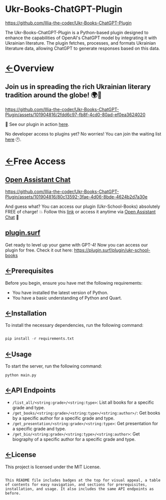 # Ukr-Books-ChatGPT-Plugin
https://github.com/Illia-the-coder/Ukr-Books-ChatGPT-Plugin

The Ukr-Books-ChatGPT-Plugin is a Python-based plugin designed to enhance the capabilities of OpenAI's ChatGPT model by integrating it with Ukrainian literature. The plugin fetches, processes, and formats Ukrainian literature data, allowing ChatGPT to generate responses based on this data.


# [←](https://www.notion.so/Ukr-Books-ChatGPT-ad1258cbc91b40e5ad78fa89f414dc09?pvs=21)Overview

## Join us in spreading the rich Ukrainian literary tradition around the globe! 🌍💪

https://github.com/Illia-the-coder/Ukr-Books-ChatGPT-Plugin/assets/101904816/2fdd6c97-fb8f-4cd0-80ad-ef0ea3624020

🔗 See our plugin in action [here](https://chat.openai.com/share/f2d7dcea-c965-4ad6-9e84-12334bc93120).

No developer access to plugins yet? No worries! You can join the waiting list [here](https://openai.com/waitlist/plugins) 🕐.

# [←](https://www.notion.so/Ukr-Books-ChatGPT-ad1258cbc91b40e5ad78fa89f414dc09?pvs=21)Free Access

## [Open Assistant Chat](https://open-assistant.io/chat)

https://github.com/Illia-the-coder/Ukr-Books-ChatGPT-Plugin/assets/101904816/80c13592-3fae-4d06-8bde-4624b2d7a30e

And guess what? You can access our plugin (Ukr-School-Books) absolutely FREE of charge! 💥 Follow this [link](https://ukr-books-chatgpt-plugin.illia56.repl.co/) or access it anytime via [Open Assistant Chat](https://open-assistant.io/chat) 📲

## [plugin.surf](https://plugin.surf/plugin/ukr-school-books)

Get ready to level up your game with GPT-4! Now you can access our plugin for free. Check it out here: https://plugin.surf/plugin/ukr-school-books

## [←](https://www.notion.so/Ukr-Books-ChatGPT-ad1258cbc91b40e5ad78fa89f414dc09?pvs=21)Prerequisites

Before you begin, ensure you have met the following requirements:

- You have installed the latest version of Python.
- You have a basic understanding of Python and Quart.

## [←](https://www.notion.so/Ukr-Books-ChatGPT-ad1258cbc91b40e5ad78fa89f414dc09?pvs=21)Installation

To install the necessary dependencies, run the following command:

```python

pip install -r requirements.txt

```

## [←](https://www.notion.so/Ukr-Books-ChatGPT-ad1258cbc91b40e5ad78fa89f414dc09?pvs=21)Usage

To start the server, run the following command:

```
python main.py

```

## [←](https://www.notion.so/Ukr-Books-ChatGPT-ad1258cbc91b40e5ad78fa89f414dc09?pvs=21)API Endpoints

- `/list_all/<string:grade>/<string:type>`: List all books for a specific grade and type.
- `/get_books/<string:grade>/<string:type>/<string:author>/`: Get books by a specific author for a specific grade and type.
- `/get_presentation/<string:grade>/<string:type>`: Get presentation for a specific grade and type.
- `/get_bio/<string:grade>/<string:type>/<string:author>`: Get biography of a specific author for a specific grade and type.

## [←](https://www.notion.so/Ukr-Books-ChatGPT-ad1258cbc91b40e5ad78fa89f414dc09?pvs=21)License

This project is licensed under the MIT License.

```

This README file includes badges at the top for visual appeal, a table of contents for easy navigation, and sections for prerequisites, installation, and usage. It also includes the same API endpoints as before.
```
